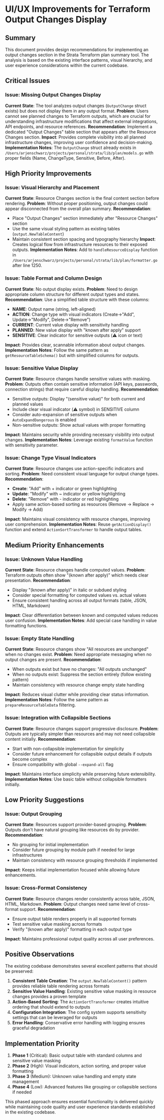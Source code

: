 # UI/UX Improvements for Terraform Output Changes Display

## Summary
This document provides design recommendations for implementing an output changes section in the Strata Terraform plan summary tool. The analysis is based on the existing interface patterns, visual hierarchy, and user experience considerations within the current codebase.

## Critical Issues

### Issue: Missing Output Changes Display
**Current State**: The tool analyzes output changes (`OutputChange` struct exists) but does not display them in any output format.
**Problem**: Users cannot see planned changes to Terraform outputs, which are crucial for understanding infrastructure modifications that affect external integrations, API endpoints, and resource references.
**Recommendation**: Implement a dedicated "Output Changes" table section that appears after the Resource Changes section.
**Impact**: Provides complete visibility into all planned infrastructure changes, improving user confidence and decision-making.
**Implementation Notes**: The `OutputChange` struct already exists in `/Users/arjenschwarz/projects/personal/strata/lib/plan/models.go` with proper fields (Name, ChangeType, Sensitive, Before, After).

## High Priority Improvements

### Issue: Visual Hierarchy and Placement
**Current State**: Resource Changes section is the final content section before rendering.
**Problem**: Without proper positioning, output changes could appear disconnected from the overall plan summary.
**Recommendation**: 
- Place "Output Changes" section immediately after "Resource Changes" section
- Use the same visual styling pattern as existing tables (`output.NewTableContent`)
- Maintain consistent section spacing and typography hierarchy
**Impact**: Creates logical flow from infrastructure resources to their exposed outputs.
**Implementation Notes**: Add to `handleResourceDisplay` function in `/Users/arjenschwarz/projects/personal/strata/lib/plan/formatter.go` after line 1250.

### Issue: Table Format and Column Design
**Current State**: No output display exists.
**Problem**: Need to design appropriate column structure for different output types and states.
**Recommendation**: Use a simplified table structure with these columns:
- **NAME**: Output name (string, left-aligned)
- **ACTION**: Change type with visual indicators (Create→"Add", Update→"Modify", Delete→"Remove")
- **CURRENT**: Current value display with sensitivity handling
- **PLANNED**: New value display with "known after apply" support
- **SENSITIVE**: Clear indicator for sensitive outputs (⚠️ icon or text)

**Impact**: Provides clear, scannable information about output changes.
**Implementation Notes**: Follow the same pattern as `getResourceTableSchema()` but with simplified columns for outputs.

### Issue: Sensitive Value Display
**Current State**: Resource changes handle sensitive values with masking.
**Problem**: Outputs often contain sensitive information (API keys, passwords, connection strings) that require careful display handling.
**Recommendation**:
- Sensitive outputs: Display "(sensitive value)" for both current and planned values
- Include clear visual indicator (⚠️ symbol) in SENSITIVE column
- Consider auto-expansion of sensitive outputs when `AutoExpandDangerous` is enabled
- Non-sensitive outputs: Show actual values with proper formatting

**Impact**: Maintains security while providing necessary visibility into output changes.
**Implementation Notes**: Leverage existing `formatValue` function with sensitivity parameter.

### Issue: Change Type Visual Indicators
**Current State**: Resource changes use action-specific indicators and sorting.
**Problem**: Need consistent visual language for output change types.
**Recommendation**:
- **Create**: "Add" with + indicator or green highlighting
- **Update**: "Modify" with ~ indicator or yellow highlighting  
- **Delete**: "Remove" with - indicator or red highlighting
- Apply same action-based sorting as resources (Remove → Replace → Modify → Add)

**Impact**: Maintains visual consistency with resource changes, improving user comprehension.
**Implementation Notes**: Reuse `getActionDisplay()` function and extend `ActionSortTransformer` to handle output tables.

## Medium Priority Enhancements

### Issue: Unknown Value Handling
**Current State**: Resource changes handle computed values.
**Problem**: Terraform outputs often show "(known after apply)" which needs clear presentation.
**Recommendation**:
- Display "(known after apply)" in italic or subdued styling
- Consider special formatting for computed values vs. actual values
- Ensure consistent handling across all output formats (table, JSON, HTML, Markdown)

**Impact**: Clear differentiation between known and computed values reduces user confusion.
**Implementation Notes**: Add special case handling in value formatting functions.

### Issue: Empty State Handling
**Current State**: Resource changes show "All resources are unchanged" when no changes exist.
**Problem**: Need appropriate messaging when no output changes are present.
**Recommendation**:
- When outputs exist but have no changes: "All outputs unchanged"
- When no outputs exist: Suppress the section entirely (follow existing pattern)
- Maintain consistency with resource change empty state handling

**Impact**: Reduces visual clutter while providing clear status information.
**Implementation Notes**: Follow the same pattern as `prepareResourceTableData` filtering.

### Issue: Integration with Collapsible Sections
**Current State**: Resource changes support progressive disclosure.
**Problem**: Outputs are typically simpler than resources and may not need collapsible content initially.
**Recommendation**:
- Start with non-collapsible implementation for simplicity
- Consider future enhancement for collapsible output details if outputs become complex
- Ensure compatibility with global `--expand-all` flag

**Impact**: Maintains interface simplicity while preserving future extensibility.
**Implementation Notes**: Use basic table without collapsible formatters initially.

## Low Priority Suggestions

### Issue: Output Grouping
**Current State**: Resources support provider-based grouping.
**Problem**: Outputs don't have natural grouping like resources do by provider.
**Recommendation**: 
- No grouping for initial implementation
- Consider future grouping by module path if needed for large infrastructures
- Maintain consistency with resource grouping thresholds if implemented

**Impact**: Keeps initial implementation focused while allowing future enhancements.

### Issue: Cross-Format Consistency
**Current State**: Resource changes render consistently across table, JSON, HTML, Markdown.
**Problem**: Output changes need same level of cross-format support.
**Recommendation**:
- Ensure output table renders properly in all supported formats
- Test sensitive value masking across formats
- Verify "(known after apply)" formatting in each output type

**Impact**: Maintains professional output quality across all user preferences.

## Positive Observations

The existing codebase demonstrates several excellent patterns that should be preserved:

1. **Consistent Table Creation**: The `output.NewTableContent()` pattern provides reliable table rendering across formats
2. **Sensitive Value Handling**: Existing sensitive value masking in resource changes provides a proven template
3. **Action-Based Sorting**: The `ActionSortTransformer` creates intuitive ordering that should extend to outputs
4. **Configuration Integration**: The config system supports sensitivity settings that can be leveraged for outputs
5. **Error Handling**: Conservative error handling with logging ensures graceful degradation

## Implementation Priority

1. **Phase 1** (Critical): Basic output table with standard columns and sensitive value masking
2. **Phase 2** (High): Visual indicators, action sorting, and proper value formatting
3. **Phase 3** (Medium): Unknown value handling and empty state management
4. **Phase 4** (Low): Advanced features like grouping or collapsible sections if needed

This phased approach ensures essential functionality is delivered quickly while maintaining code quality and user experience standards established in the existing codebase.
